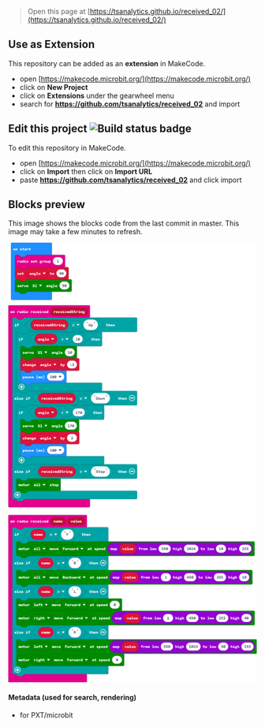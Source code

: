 
> Open this page at [https://tsanalytics.github.io/received_02/](https://tsanalytics.github.io/received_02/)

## Use as Extension

This repository can be added as an **extension** in MakeCode.

* open [https://makecode.microbit.org/](https://makecode.microbit.org/)
* click on **New Project**
* click on **Extensions** under the gearwheel menu
* search for **https://github.com/tsanalytics/received_02** and import

## Edit this project ![Build status badge](https://github.com/tsanalytics/received_02/workflows/MakeCode/badge.svg)

To edit this repository in MakeCode.

* open [https://makecode.microbit.org/](https://makecode.microbit.org/)
* click on **Import** then click on **Import URL**
* paste **https://github.com/tsanalytics/received_02** and click import

## Blocks preview

This image shows the blocks code from the last commit in master.
This image may take a few minutes to refresh.

![A rendered view of the blocks](https://github.com/tsanalytics/received_02/raw/master/.github/makecode/blocks.png)

#### Metadata (used for search, rendering)

* for PXT/microbit
<script src="https://makecode.com/gh-pages-embed.js"></script><script>makeCodeRender("{{ site.makecode.home_url }}", "{{ site.github.owner_name }}/{{ site.github.repository_name }}");</script>
